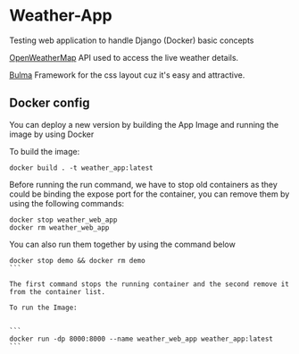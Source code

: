 # Weather-App 

Testing web application to handle Django (Docker) basic concepts

[OpenWeatherMap](https://openweathermap.org) API used to access the live weather details.

[Bulma](https://bulma.io/) Framework for the css layout cuz it's easy and attractive. <br />

## Docker config

You can deploy a new version by building the App Image and running the image by using Docker

To build the image:

```
docker build . -t weather_app:latest
```

Before running the run command, we have to stop old containers as they could be binding the expose port for the container, you can remove them by using the following commands:

```
docker stop weather_web_app
docker rm weather_web_app
```

You can also run them together by using the command below

````
docker stop demo && docker rm demo 
```

The first command stops the running container and the second remove it from the container list.

To run the Image:


```
docker run -dp 8000:8000 --name weather_web_app weather_app:latest 
```
